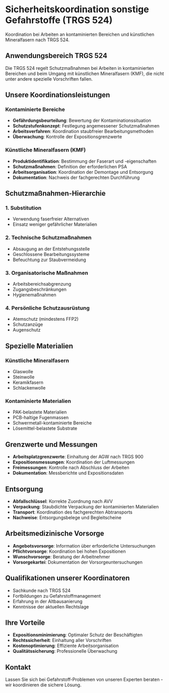 # Sicherheitskoordination sonstige Gefahrstoffe (TRGS 524)

Koordination bei Arbeiten an kontaminierten Bereichen und künstlichen Mineralfasern nach TRGS 524.

## Anwendungsbereich TRGS 524

Die TRGS 524 regelt Schutzmaßnahmen bei Arbeiten in kontaminierten Bereichen und beim Umgang mit künstlichen Mineralfasern (KMF), die nicht unter andere spezielle Vorschriften fallen.

## Unsere Koordinationsleistungen

### Kontaminierte Bereiche

- **Gefährdungsbeurteilung**: Bewertung der Kontaminationssituation
- **Schutzstufenkonzept**: Festlegung angemessener Schutzmaßnahmen
- **Arbeitsverfahren**: Koordination staubfreier Bearbeitungsmethoden
- **Überwachung**: Kontrolle der Expositionsgrenzwerte

### Künstliche Mineralfasern (KMF)

- **Produktidentifikation**: Bestimmung der Faserart und -eigenschaften
- **Schutzmaßnahmen**: Definition der erforderlichen PSA
- **Arbeitsorganisation**: Koordination der Demontage und Entsorgung
- **Dokumentation**: Nachweis der fachgerechten Durchführung

## Schutzmaßnahmen-Hierarchie

### 1. Substitution
- Verwendung faserfreier Alternativen
- Einsatz weniger gefährlicher Materialien

### 2. Technische Schutzmaßnahmen
- Absaugung an der Entstehungsstelle
- Geschlossene Bearbeitungssysteme
- Befeuchtung zur Staubvermeidung

### 3. Organisatorische Maßnahmen
- Arbeitsbereichsabgrenzung
- Zugangsbeschränkungen
- Hygienemaßnahmen

### 4. Persönliche Schutzausrüstung
- Atemschutz (mindestens FFP2)
- Schutzanzüge
- Augenschutz

## Spezielle Materialien

### Künstliche Mineralfasern
- Glaswolle
- Steinwolle
- Keramikfasern
- Schlackenwolle

### Kontaminierte Materialien
- PAK-belastete Materialien
- PCB-haltige Fugenmassen
- Schwermetall-kontaminierte Bereiche
- Lösemittel-belastete Substrate

## Grenzwerte und Messungen

- **Arbeitsplatzgrenzwerte**: Einhaltung der AGW nach TRGS 900
- **Expositionsmessungen**: Koordination der Luftmessungen
- **Freimessungen**: Kontrolle nach Abschluss der Arbeiten
- **Dokumentation**: Messberichte und Expositionsdaten

## Entsorgung

- **Abfallschlüssel**: Korrekte Zuordnung nach AVV
- **Verpackung**: Staubdichte Verpackung der kontaminierten Materialien
- **Transport**: Koordination des fachgerechten Abtransports
- **Nachweise**: Entsorgungsbelege und Begleitscheine

## Arbeitsmedizinische Vorsorge

- **Angebotsvorsorge**: Information über erforderliche Untersuchungen
- **Pflichtvorsorge**: Koordination bei hohen Expositionen
- **Wunschvorsorge**: Beratung der Arbeitnehmer
- **Vorsorgekartei**: Dokumentation der Vorsorgeuntersuchungen

## Qualifikationen unserer Koordinatoren

- Sachkunde nach TRGS 524
- Fortbildungen zu Gefahrstoffmanagement
- Erfahrung in der Altbausanierung
- Kenntnisse der aktuellen Rechtslage

## Ihre Vorteile

- **Expositionsminimierung**: Optimaler Schutz der Beschäftigten
- **Rechtssicherheit**: Einhaltung aller Vorschriften
- **Kostenoptimierung**: Effiziente Arbeitsorganisation
- **Qualitätssicherung**: Professionelle Überwachung

## Kontakt

Lassen Sie sich bei Gefahrstoff-Problemen von unseren Experten beraten - wir koordinieren die sichere Lösung.